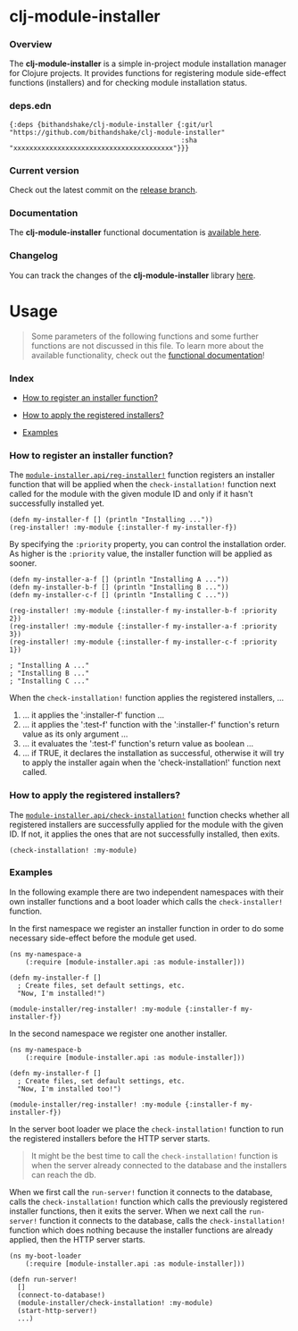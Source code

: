 
# clj-module-installer

### Overview

The <strong>clj-module-installer</strong> is a simple in-project module installation
manager for Clojure projects. It provides functions for registering module side-effect
functions (installers) and for checking module installation status.

### deps.edn

```
{:deps {bithandshake/clj-module-installer {:git/url "https://github.com/bithandshake/clj-module-installer"
                                           :sha     "xxxxxxxxxxxxxxxxxxxxxxxxxxxxxxxxxxxxxxxx"}}}
```

### Current version

Check out the latest commit on the [release branch](https://github.com/bithandshake/clj-module-installer/tree/release).

### Documentation

The <strong>clj-module-installer</strong> functional documentation is [available here](https://bithandshake.github.io/clj-module-installer).

### Changelog

You can track the changes of the <strong>clj-module-installer</strong> library [here](CHANGES.md).

# Usage

> Some parameters of the following functions and some further functions are not discussed in this file.
  To learn more about the available functionality, check out the [functional documentation](documentation/COVER.md)!

### Index

- [How to register an installer function?](#how-to-register-an-installer-function)

- [How to apply the registered installers?](#how-to-apply-the-registered-installers)

- [Examples](#examples)

### How to register an installer function?

The [`module-installer.api/reg-installer!`](documentation/clj/module-installer/API.md#reg-installer)
function registers an installer function that will be applied when the `check-installation!`
function next called for the module with the given module ID and only if it hasn't successfully
installed yet.

```
(defn my-installer-f [] (println "Installing ..."))
(reg-installer! :my-module {:installer-f my-installer-f})
```

By specifying the `:priority` property, you can control the installation order.
As higher is the `:priority` value, the installer function will be applied as sooner.

```
(defn my-installer-a-f [] (println "Installing A ..."))
(defn my-installer-b-f [] (println "Installing B ..."))
(defn my-installer-c-f [] (println "Installing C ..."))

(reg-installer! :my-module {:installer-f my-installer-b-f :priority 2})
(reg-installer! :my-module {:installer-f my-installer-a-f :priority 3})
(reg-installer! :my-module {:installer-f my-installer-c-f :priority 1})

; "Installing A ..."
; "Installing B ..."
; "Installing C ..."
```

When the `check-installation!` function applies the registered installers, ...
1. ... it applies the ':installer-f' function ...
2. ... it applies the ':test-f' function with the ':installer-f' function's return value
       as its only argument ...
3. ... it evaluates the ':test-f' function's return value as boolean ...
4. ... if TRUE, it declares the installation as successful, otherwise it
       will try to apply the installer again when the 'check-installation!' function
       next called.

### How to apply the registered installers?

The [`module-installer.api/check-installation!`](documentation/clj/module-installer/API.md#check-installation)
function checks whether all registered installers are successfully applied for
the module with the given ID.
If not, it applies the ones that are not successfully installed, then exits.

```
(check-installation! :my-module)
```

### Examples

In the following example there are two independent namespaces with their
own installer functions and a boot loader which calls the `check-installer!`
function.

In the first namespace we register an installer function in order to do some
necessary side-effect before the module get used.

```
(ns my-namespace-a
    (:require [module-installer.api :as module-installer]))

(defn my-installer-f []
  ; Create files, set default settings, etc.
  "Now, I'm installed!")    

(module-installer/reg-installer! :my-module {:installer-f my-installer-f})  
```

In the second namespace we register one another installer.

```
(ns my-namespace-b
    (:require [module-installer.api :as module-installer]))

(defn my-installer-f []
  ; Create files, set default settings, etc.
  "Now, I'm installed too!")    

(module-installer/reg-installer! :my-module {:installer-f my-installer-f})  
```

In the server boot loader we place the `check-installation!` function to run the registered
installers before the HTTP server starts.

> It might be the best time to call the `check-installation!` function is when the
  server already connected to the database and the installers can reach the db.

When we first call the `run-server!` function it connects to the database,
calls the `check-installation!` function which calls the previously registered
installer functions, then it exits the server.
When we next call the `run-server!` function it connects to the database,
calls the `check-installation!` function which does nothing because the installer
functions are already applied, then the HTTP server starts.

```
(ns my-boot-loader
    (:require [module-installer.api :as module-installer]))

(defn run-server!
  []
  (connect-to-database!)
  (module-installer/check-installation! :my-module)
  (start-http-server!)
  ...)    
```
